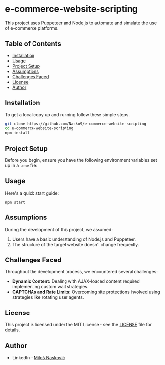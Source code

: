 # e-commerce-website-scripting

This project uses Puppeteer and Node.js to automate and simulate the use of e-commerce platforms.

## Table of Contents

- [Installation](#installation)
- [Usage](#usage)
- [Project Setup](#project-setup)
- [Assumptions](#assumptions)
- [Challenges Faced](#challenges-faced)
- [License](#license)
- [Author](#author)

## Installation

To get a local copy up and running follow these simple steps.

```bash
git clone https://github.com/Nasko9/e-commerce-website-scripting
cd e-commerce-website-scripting
npm install
```

## Project Setup

Before you begin, ensure you have the following environment variables set up in a `.env` file:

## Usage

Here's a quick start guide:

```bash
npm start
```

## Assumptions

During the development of this project, we assumed:

1. Users have a basic understanding of Node.js and Puppeteer.
2. The structure of the target website doesn't change frequently.

## Challenges Faced

Throughout the development process, we encountered several challenges:

- **Dynamic Content:** Dealing with AJAX-loaded content required implementing custom wait strategies.
- **CAPTCHAs and Rate Limits:** Overcoming site protections involved using strategies like rotating user agents.

## License

This project is licensed under the MIT License - see the [LICENSE](./LICENSE) file for details.

## Author

- LinkedIn - [Miloš Nasković](www.linkedin.com/in/milos-naskovic)
